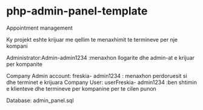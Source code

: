 # php-admin-panel-template


Appointment management

Ky projekt eshte krijuar me qellim te menaxhimit te termineve per nje kompani

Administrator:Admin-admin1234 :menaxhon llogarite dhe admin-at e krijuar per kompanite


Company Admin account: freskia- admin1234 : menaxhon perdoruesit si dhe terminet e krijuara
Company User: userFreskia- admin1234 :ben shtimin e klienteve dhe termineve per kompanine per te cilen punon


Database: admin_panel.sql
